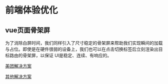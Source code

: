 # 前端体验优化
## vue页面骨架屏
为了消除白屏时间，我们同样引入了尺寸稳定的骨架屏来帮助我们实现瞬间的加载与占位。即使是在硬件很弱的设备上，我们也可以在点击切换标签后立刻渲染出目标路由的骨架屏，以保证 UI是稳定、连续、有响应的。

[美团解决方案](https://juejin.im/post/5bee7dd4e51d451f5b54cbb4)

[其他解决方案](https://segmentfault.com/a/1190000014832185)